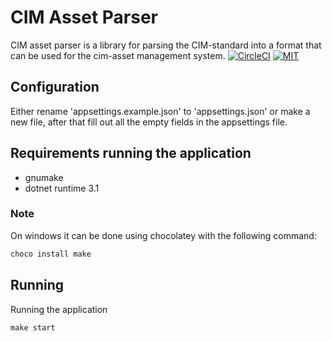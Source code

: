 # CIM Asset Parser

CIM asset parser is a library for parsing the CIM-standard into a format that can be used for the cim-asset management system.
[![CircleCI](https://circleci.com/gh/DAXGRID/cim-asset-parser/tree/master.svg?style=shield&circle)](https://circleci.com/gh/DAXGRID/cim-asset-parser/tree/master)
[![MIT](https://img.shields.io/badge/license-MIT-green.svg?style=flat-square)](./LICENSE)

## Configuration

Either rename 'appsettings.example.json' to 'appsettings.json' or make a new
file, after that fill out all the empty fields in the appsettings file.

## Requirements running the application

* gnumake
* dotnet runtime 3.1

### Note

On windows it can be done using chocolatey with the following command:

``` sh
choco install make
```

## Running

Running the application

``` makefile
make start
```
